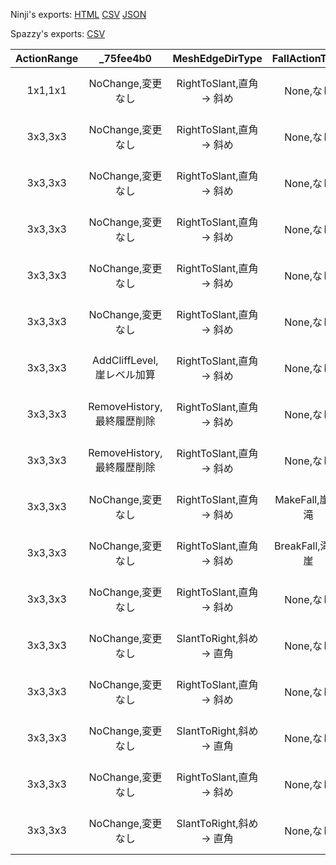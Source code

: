 Ninji's exports: [HTML](https://wuffs.org/acnh/bcsv_140/html/FieldLandMakingActionParam.html) [CSV](https://wuffs.org/acnh/bcsv_140/csv/FieldLandMakingActionParam.csv) [JSON](https://wuffs.org/acnh/bcsv_140/json/FieldLandMakingActionParam.json)

Spazzy's exports: [CSV](JSON)

| ActionRange | _75fee4b0 | MeshEdgeDirType | FallActionType | Layer | PlaneChangeType | _7674c4d6 | SuccessResult | ActionLockRange | _f9a37bdc | MainType | UpdateParts |
|:--:|:--:|:--:|:--:|:--:|:--:|:--:|:--:|:--:|:--:|:--:|:--:|
| 1x1,1x1 | NoChange,変更なし | RightToSlant,直角 -> 斜め | None,なし | No0,レイヤ0 | NoChange,変更なし | None,なし | Make,Make | 0 | 0 | 5 | 0 | 
| 3x3,3x3 | NoChange,変更なし | RightToSlant,直角 -> 斜め | None,なし | No0,レイヤ0 | NoChange,変更なし | None,なし | Break,Break | 1 | 1 | 0 | 0 | 
| 3x3,3x3 | NoChange,変更なし | RightToSlant,直角 -> 斜め | None,なし | No0,レイヤ0 | NoChange,変更なし | 1x1,1x1 | Make,Make | 1 | 1 | 1 | 0 | 
| 3x3,3x3 | NoChange,変更なし | RightToSlant,直角 -> 斜め | None,なし | No1,レイヤ1 | NoChange,変更なし | None,なし | Make,Make | 1 | 0 | 6 | 0 | 
| 3x3,3x3 | NoChange,変更なし | RightToSlant,直角 -> 斜め | None,なし | No1,レイヤ1 | NoChange,変更なし | 1x1,1x1 | Make,Make | 1 | 0 | 6 | 0 | 
| 3x3,3x3 | NoChange,変更なし | RightToSlant,直角 -> 斜め | None,なし | No1,レイヤ1 | NoChange,変更なし | None,なし | Break,Break | 1 | 0 | 0 | 0 | 
| 3x3,3x3 | AddCliffLevel,崖レベル加算 | RightToSlant,直角 -> 斜め | None,なし | No0,レイヤ0 | CliffAll,平地 -> 崖平地 | 1x1,1x1 | Make,Make | 1 | 0 | 3 | 0 | 
| 3x3,3x3 | RemoveHistory,最終履歴削除 | RightToSlant,直角 -> 斜め | None,なし | No0,レイヤ0 | CliffAll,平地 -> 崖平地 | 1x1,1x1 | Break,Break | 1 | 0 | 0 | 0 | 
| 3x3,3x3 | RemoveHistory,最終履歴削除 | RightToSlant,直角 -> 斜め | None,なし | No0,レイヤ0 | CliffAll,平地 -> 崖平地 | 1x1,1x1 | Break,Break | 1 | 0 | 0 | 0 | 
| 3x3,3x3 | NoChange,変更なし | RightToSlant,直角 -> 斜め | MakeFall,崖 -> 滝 | No0,レイヤ0 | NoChange,変更なし | 1x1,1x1 | Make,Make | 1 | 0 | 1 | 0 | 
| 3x3,3x3 | NoChange,変更なし | RightToSlant,直角 -> 斜め | BreakFall,滝 -> 崖 | No0,レイヤ0 | NoChange,変更なし | None,なし | Break,Break | 1 | 1 | 3 | 0 | 
| 3x3,3x3 | NoChange,変更なし | RightToSlant,直角 -> 斜め | None,なし | No0,レイヤ0 | NoChange,変更なし | 1x1,1x1 | Break,Break | 1 | 0 | 0 | 1 | 
| 3x3,3x3 | NoChange,変更なし | SlantToRight,斜め -> 直角 | None,なし | No0,レイヤ0 | NoChange,変更なし | 1x1,1x1 | Break,Break | 1 | 0 | 0 | 1 | 
| 3x3,3x3 | NoChange,変更なし | RightToSlant,直角 -> 斜め | None,なし | No0,レイヤ0 | NoChange,変更なし | 1x1,1x1 | Make,Make | 1 | 0 | 0 | 1 | 
| 3x3,3x3 | NoChange,変更なし | SlantToRight,斜め -> 直角 | None,なし | No0,レイヤ0 | NoChange,変更なし | 1x1,1x1 | Make,Make | 1 | 0 | 0 | 1 | 
| 3x3,3x3 | NoChange,変更なし | RightToSlant,直角 -> 斜め | None,なし | No1,レイヤ1 | NoChange,変更なし | None,なし | Break,Break | 1 | 0 | 0 | 1 | 
| 3x3,3x3 | NoChange,変更なし | SlantToRight,斜め -> 直角 | None,なし | No1,レイヤ1 | NoChange,変更なし | None,なし | Break,Break | 1 | 0 | 0 | 1 | 
